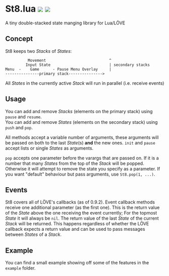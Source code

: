 St8.lua ![](https://img.shields.io/travis/S0lll0s/st8.lua.svg) ![](https://img.shields.io/coveralls/S0lll0s/st8.lua.svg)
=======
A tiny double-stacked state manging library for Lua/LÖVE

Concept
-------
St8 keeps two _Stacks_ of _States_:

              Movement                            ^
             Input State                          | secondary stacks
    Menu  -    Game      - Pause Menu Overlay     |
    ---------------primary stack--------------->

All _States_ in the currently active _Stack_ will run in parallel (i.e. receive events)

Usage
-----
You can add and remove _Stacks_ (elements on the primary stack) using `pause` and `resume`.  
You can add and remove _States_ (elements on the secondary stack) using `push` and `pop`.

All methods accept a variable number of arguments, these arguments will be passed on both to the last _State_(s) **and** the new ones.
`init` and `pause` accept lists or single _States_ as arguments.

`pop` accepts one parameter before the varargs that are passed on. If it is a number that many _States_ from the top of the _Stack_ will be popped.
Otherwise it will attempt to remove the state you specify as a parameter. If you want "default" behaviour but pass arguments, use `St8.pop(1, ...)`.

Events
------
St8 covers all of LÖVE's callbacks (as of 0.9.2). Event callback methods receive one additional parameter (as the first one).
This is the return value of the _State_ above the one receiving the event currently; For the topmost _State_ it will always be `nil`.
The return value of the last _State_ of the current _Stack_ will be returned. This happens regardless of whether the LÖVE callback expects a return value and can be used to pass messages between _States_ of a _Stack_.

Example
-------
You can find a small example showing off some of the features in the `example` folder.
